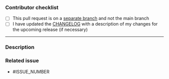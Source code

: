 <!---
Thank you for your pull request! 🚀

If you're not already a member of our public Matrix community, please consider joining via the following link:
https://matrix.to/#/#scribe_community:matrix.org

It'd be great to have you!

Also if you're new to open source, check that the email you use for GitHub (https://github.com/settings/emails) is the same the one you have for git so you get credit for your contribution. You can see your git email by typing `git config user.email` and set it globally with `git config --global user.email "your_email@email.com"`.
-->

### Contributor checklist

<!-- Please replace the empty checkboxes [ ] below with checked ones [x] accordingly. -->

- [ ] This pull request is on a [separate branch](https://docs.github.com/en/get-started/quickstart/github-flow) and not the main branch
- [ ] I have updated the [CHANGELOG](https://github.com/scribe-org/Scribe-Data/blob/main/CHANGELOG.md) with a description of my changes for the upcoming release (if necessary) <!-- ... or I'll send a commit with this now 🙃 -->

---

### Description

<!--
Describe briefly what your pull request proposes to change. Especially if you have more than one commit, it is helpful to give a summary of what your contribution is trying to solve.

Also, please describe shortly how you tested that your change actually works.
-->

### Related issue

<!--- Scribe-Data prefers that pull requests be related to already open issues. -->
<!--- If applicable, please link to the issue by replacing ISSUE_NUMBER with the appropriate number below. -->
<!--- Feel free to delete this section if this does not apply. -->

- #ISSUE_NUMBER
